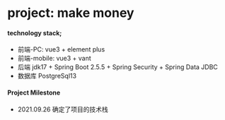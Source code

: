 # project: make money

#### technology stack;
* 前端-PC: vue3 + element plus
* 前端-mobile: vue3 + vant 
* 后端 jdk17 + Spring Boot 2.5.5 + Spring Security + Spring Data JDBC
* 数据库 PostgreSql13

#### Project Milestone
* 2021.09.26 确定了项目的技术栈







